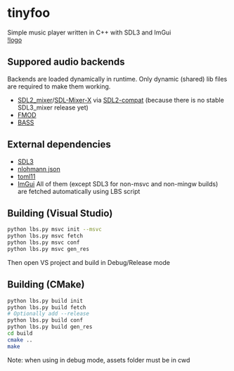 # tinyfoo
Simple music player written in C++ with SDL3 and ImGui <br />
[!logo](assets/icon.png)
## Suppored audio backends
Backends are loaded dynamically in runtime. Only dynamic (shared) lib files are required to make them working. <br />
 - [SDL2_mixer](https://wiki.libsdl.org/SDL3_mixer/FrontPage)/[SDL-Mixer-X](https://github.com/WohlSoft/SDL-Mixer-X) via [SDL2-compat](https://github.com/libsdl-org/sdl2-compat) (because there is no stable SDL3_mixer release yet)
 - [FMOD](https://www.fmod.com/)
 - [BASS](https://www.un4seen.com/)
## External dependencies
 - [SDL3](https://github.com/libsdl-org/SDL)
 - [nlohmann json](https://github.com/nlohmann/json)
 - [toml11](https://github.com/ToruNiina/toml11)
 - [ImGui](https://github.com/ocornut/imgui)
All of them (except SDL3 for non-msvc and non-mingw builds) are fetched automatically using LBS script
## Building (Visual Studio)
```sh
python lbs.py msvc init --msvc
python lbs.py msvc fetch
python lbs.py msvc conf
python lbs.py msvc gen_res
```
Then open VS project and build in Debug/Release mode
## Building (CMake)
```sh
python lbs.py build init
python lbs.py build fetch
# Optionally add --release
python lbs.py build conf
python lbs.py build gen_res
cd build
cmake ..
make
```
Note: when using in debug mode, assets folder must be in cwd
